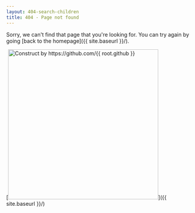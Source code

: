 ```yaml
---
layout: 404-search-children
title: 404 - Page not found
---
```


Sorry, we can't find that page that you're looking for. You can try again by going [back to the homepage]({{ site.baseurl }}/).

[<img src="{{ site.baseurl }}/images/404.jpg" alt="Construct by https://github.com/{{ root.github }}" style="width: 400px;"/>]({{ site.baseurl }}/)
